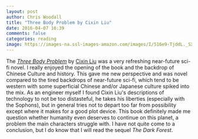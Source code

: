 ```yaml
---
layout: post
author: Chris Woodall
title: "Three Body Problem by Cixin Liu"
date: 2016-04-07 16:39
comments: false
categories: reading
image: https://images-na.ssl-images-amazon.com/images/I/516e9-TjddL._SX329_BO1,204,203,200_.jpg
---
```


The [_Three Body Problem_](http://amzn.to/2f3fHDG) by [Cixin Liu](https://en.wikipedia.org/wiki/Liu_Cixin) was a very refreshing near-future sci-fi novel. I really enjoyed the opening of the book and the backdrop of Chinese Culture and history. This gave me new perspective and was novel compared to the tired backdrops of near-future sci-fi, which tend to be western with some superficial Chinese and/or Japanese culture spiked into the mix. As an engineer myself I found Cixin Liu's descriptions of technology to not be too distasteful, he takes his liberties (especially with the Sophons), but in general tries not to depart too far from possibility except where it makes for a good plot device. This book definitely made me question whether humanity even deserves to continue on this planet, a problem the main characters struggle with. I have not quite come to a conclusion, but I do know that I will read the sequel _The Dark Forest_.
